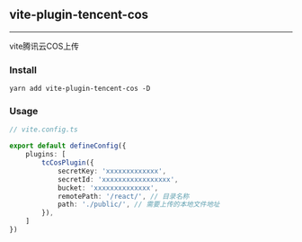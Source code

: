 ## vite-plugin-tencent-cos

---

vite腾讯云COS上传

### Install

```
yarn add vite-plugin-tencent-cos -D
```

### Usage

``` ts
// vite.config.ts

export default defineConfig({
    plugins: [
        tcCosPlugin({
            secretKey: 'xxxxxxxxxxxxx',
            secretId: 'xxxxxxxxxxxxxxxxx',
            bucket: 'xxxxxxxxxxxxxx',
            remotePath: '/react/', // 目录名称
            path: './public/', // 需要上传的本地文件地址
        }),
    ]
})

```
